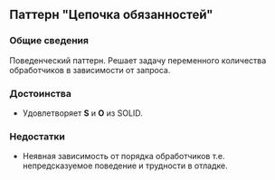 ## Паттерн "Цепочка обязанностей"

### Общие сведения

Поведенческий паттерн. Решает задачу переменного количества обработчиков в зависимости от запроса. 

### Достоинства

- Удовлетворяет **S** и **O** из  SOLID.

### Недостатки

- Неявная зависимость от порядка обработчиков т.е. непредсказуемое поведение и трудности в отладке.